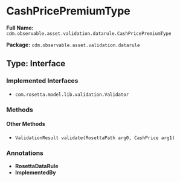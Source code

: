 # CashPricePremiumType

**Full Name:** `cdm.observable.asset.validation.datarule.CashPricePremiumType`

**Package:** `cdm.observable.asset.validation.datarule`

## Type: Interface

### Implemented Interfaces

- `com.rosetta.model.lib.validation.Validator`

### Methods

#### Other Methods

- `ValidationResult validate(RosettaPath arg0, CashPrice arg1)`

### Annotations

- **RosettaDataRule**
- **ImplementedBy**

